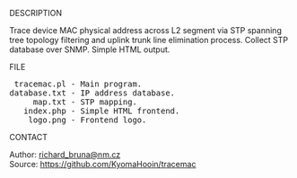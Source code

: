 
DESCRIPTION

Trace device MAC physical address across L2 segment via STP spanning tree topology filtering and uplink trunk line elimination process. Collect STP database over SNMP. Simple HTML output.

FILE

<pre>
 tracemac.pl - Main program.
database.txt - IP address database.
     map.txt - STP mapping.
   index.php - Simple HTML frontend.
    logo.png - Frontend logo.
</pre>

CONTACT

Author: richard_bruna@nm.cz<br>
Source: https://github.com/KyomaHooin/tracemac


